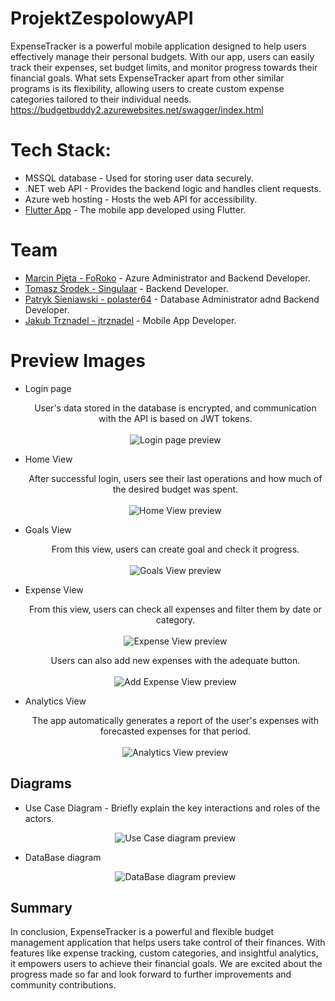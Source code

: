 # ProjektZespolowyAPI
ExpenseTracker is a powerful mobile application designed to help users effectively manage their personal budgets. With our app, users can easily track their expenses, set budget limits, and monitor progress towards their financial goals. What sets ExpenseTracker apart from other similar programs is its flexibility, allowing users to create custom expense categories tailored to their individual needs.
https://budgetbuddy2.azurewebsites.net/swagger/index.html

# Tech Stack:
* MSSQL database - Used for storing user data securely.
* .NET web API - Provides the backend logic and handles client requests.
* Azure web hosting - Hosts the web API for accessibility.
* [Flutter App](https://github.com/jtrznadel/budgetBuddy) - The mobile app developed using Flutter.

# Team
* [Marcin Pięta - FoRoko](https://github.com/FoRoKo1o/) - Azure Administrator and Backend Developer.
* [Tomasz Środek - Singulaar](https://github.com/tomaszsrodek99/) - Backend Developer.
* [Patryk Sieniawski - polaster64](https://github.com/polaster64) - Database Administrator adnd Backend Developer.
* [Jakub Trznadel - jtrznadel](https://github.com/jtrznadel/) - Mobile App Developer.

# Preview Images

* Login page
  <p align="center">
    User's data stored in the database is encrypted, and communication with the API is based on JWT tokens.
    <br><br>
    <img src="ProjektAPI/PreviewImages/LoginPage.png" alt="Login page preview" />
  </p>

* Home View
  <p align="center">
    After successful login, users see their last operations and how much of the desired budget was spent.
    <br><br>
    <img src="ProjektAPI/PreviewImages/HomeView.png" alt="Home View preview" />
  </p>

* Goals View
  <p align="center">
    From this view, users can create goal and check it progress.
    <br><br>
    <img src="ProjektAPI/PreviewImages/GoalsView.png" alt="Goals View preview" />
  </p>
  
* Expense View
  <p align="center">
    From this view, users can check all expenses and filter them by date or category.
    <br><br>
    <img src="ProjektAPI/PreviewImages/ExpenseView.png" alt="Expense View preview" />
  </p>
  
  <p align="center">
    Users can also add new expenses with the adequate button.
    <br><br>
    <img src="ProjektAPI/PreviewImages/AddExpenseView.png" alt="Add Expense View preview" />
  </p>

* Analytics View
  <p align="center">
    The app automatically generates a report of the user's expenses with forecasted expenses for that period.
    <br><br>
    <img src="ProjektAPI/PreviewImages/AnalyticView.png" alt="Analytics View preview" />
  </p>

## Diagrams
* Use Case Diagram - Briefly explain the key interactions and roles of the actors.
  <p align="center">
    <img src="ProjektAPI/PreviewImages/UseCaseDiagram.png" alt="Use Case diagram preview" />
  </p>

* DataBase diagram
  <p align="center">
    <img src="ProjektAPI/PreviewImages/DbDiagram.png" alt="DataBase diagram preview" />
  </p>

## Summary
In conclusion, ExpenseTracker is a powerful and flexible budget management application that helps users take control of their finances. With features like expense tracking, custom categories, and insightful analytics, it empowers users to achieve their financial goals. We are excited about the progress made so far and look forward to further improvements and community contributions.

